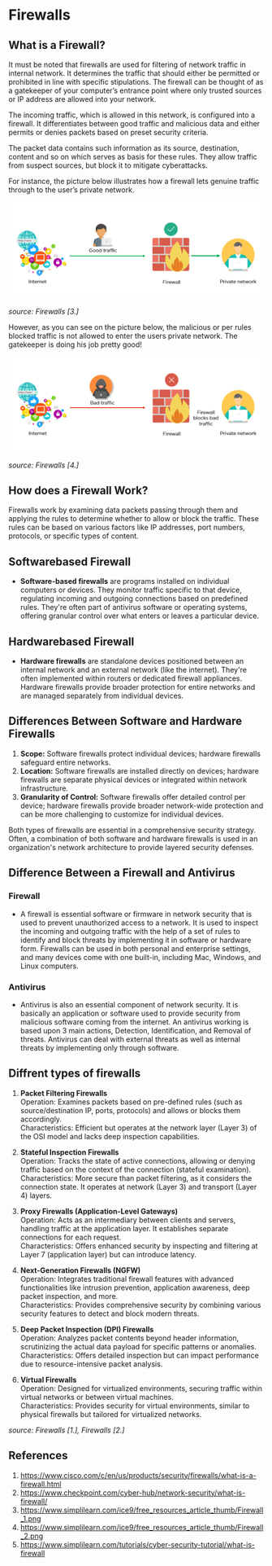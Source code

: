 # Firewalls

## What is a Firewall?

It must be noted that firewalls are used for filtering of network traffic in internal network. It determines the traffic that should either be permitted or prohibited in line with specific stipulations. The firewall can be thought of as a gatekeeper of your computer’s entrance point where only trusted sources or IP address are allowed into your network.

The incoming traffic, which is allowed in this network, is configured into a firewall. It differentiates between good traffic and malicious data and either permits or denies packets based on preset security criteria.

The packet data contains such information as its source, destination, content and so on which serves as basis for these rules. They allow traffic from suspect sources, but block it to mitigate cyberattacks.

For instance, the picture below illustrates how a firewall lets genuine traffic through to the user’s private network.

![Firewall 1](images/Firewall_1.png)

_source: Firewalls \[3.\]_

However, as you can see on the picture below, the malicious or per rules blocked traffic is not allowed to enter the users private network. The gatekeeper is doing his job pretty good!

![Firewall 2](images/Firewall_2.png)

_source: Firewalls \[4.\]_

## How does a Firewall Work?

Firewalls work by examining data packets passing through them and applying the rules to determine whether to allow or block the traffic. These rules can be based on various factors like IP addresses, port numbers, protocols, or specific types of content.

## Softwarebased Firewall

- **Software-based firewalls** are programs installed on individual computers or devices. They monitor traffic specific to that device, regulating incoming and outgoing connections based on predefined rules. They're often part of antivirus software or operating systems, offering granular control over what enters or leaves a particular device.

## Hardwarebased Firewall

- **Hardware firewalls** are standalone devices positioned between an internal network and an external network (like the internet). They're often implemented within routers or dedicated firewall appliances. Hardware firewalls provide broader protection for entire networks and are managed separately from individual devices.

## Differences Between Software and Hardware Firewalls

1. **Scope:** Software firewalls protect individual devices; hardware firewalls safeguard entire networks.
1. **Location:** Software firewalls are installed directly on devices; hardware firewalls are separate physical devices or integrated within network infrastructure.
1. **Granularity of Control:** Software firewalls offer detailed control per device; hardware firewalls provide broader network-wide protection and can be more challenging to customize for individual devices.

Both types of firewalls are essential in a comprehensive security strategy. Often, a combination of both software and hardware firewalls is used in an organization's network architecture to provide layered security defenses.

## Difference Between a Firewall and Antivirus

### Firewall

- A firewall is essential software or firmware in network security that is used to prevent unauthorized access to a network.
  It is used to inspect the incoming and outgoing traffic with the help of a set of rules to identify and block threats by implementing it in software or hardware form.
  Firewalls can be used in both personal and enterprise settings, and many devices come with one built-in, including Mac, Windows, and Linux computers.

### Antivirus

- Antivirus is also an essential component of network security. It is basically an application or software used to provide security from malicious software coming from the internet.
  An antivirus working is based upon 3 main actions, Detection, Identification, and Removal of threats.
  Antivirus can deal with external threats as well as internal threats by implementing only through software.

## Diffrent types of firewalls

1. **Packet Filtering Firewalls** <br>
   Operation: Examines packets based on pre-defined rules (such as source/destination IP, ports, protocols) and allows or blocks them accordingly. <br>
   Characteristics: Efficient but operates at the network layer (Layer 3) of the OSI model and lacks deep inspection capabilities.

1. **Stateful Inspection Firewalls** <br>
   Operation: Tracks the state of active connections, allowing or denying traffic based on the context of the connection (stateful examination). <br>
   Characteristics: More secure than packet filtering, as it considers the connection state. It operates at network (Layer 3) and transport (Layer 4) layers.

1. **Proxy Firewalls (Application-Level Gateways)** <br>
   Operation: Acts as an intermediary between clients and servers, handling traffic at the application layer. It establishes separate connections for each request. <br>
   Characteristics: Offers enhanced security by inspecting and filtering at Layer 7 (application layer) but can introduce latency.

1. **Next-Generation Firewalls (NGFW)** <br>
   Operation: Integrates traditional firewall features with advanced functionalities like intrusion prevention, application awareness, deep packet inspection, and more. <br>
   Characteristics: Provides comprehensive security by combining various security features to detect and block modern threats.

1. **Deep Packet Inspection (DPI) Firewalls** <br>
   Operation: Analyzes packet contents beyond header information, scrutinizing the actual data payload for specific patterns or anomalies. <br>
   Characteristics: Offers detailed inspection but can impact performance due to resource-intensive packet analysis.

1. **Virtual Firewalls** <br>
   Operation: Designed for virtualized environments, securing traffic within virtual networks or between virtual machines. <br>
   Characteristics: Provides security for virtual environments, similar to physical firewalls but tailored for virtualized networks.

_source: Firewalls \[1.\], Firewalls \[2.\]_

## References

1. <https://www.cisco.com/c/en/us/products/security/firewalls/what-is-a-firewall.html>
2. <https://www.checkpoint.com/cyber-hub/network-security/what-is-firewall/>
3. <https://www.simplilearn.com/ice9/free_resources_article_thumb/Firewall_1.png>
4. <https://www.simplilearn.com/ice9/free_resources_article_thumb/Firewall_2.png>
5. <https://www.simplilearn.com/tutorials/cyber-security-tutorial/what-is-firewall>
